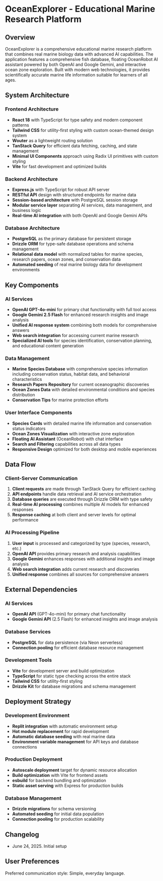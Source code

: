 # OceanExplorer - Educational Marine Research Platform

## Overview

OceanExplorer is a comprehensive educational marine research platform that combines real marine biology data with advanced AI capabilities. The application features a comprehensive fish database, floating OceanRobot AI assistant powered by both OpenAI and Google Gemini, and interactive ocean zone exploration. Built with modern web technologies, it provides scientifically accurate marine life information suitable for learners of all ages.

## System Architecture

### Frontend Architecture
- **React 18** with TypeScript for type safety and modern component patterns
- **Tailwind CSS** for utility-first styling with custom ocean-themed design system
- **Wouter** as a lightweight routing solution
- **TanStack Query** for efficient data fetching, caching, and state management
- **Minimal UI Components** approach using Radix UI primitives with custom styling
- **Vite** for fast development and optimized builds

### Backend Architecture
- **Express.js** with TypeScript for robust API server
- **RESTful API** design with structured endpoints for marine data
- **Session-based architecture** with PostgreSQL session storage
- **Modular service layer** separating AI services, data management, and business logic
- **Real-time AI integration** with both OpenAI and Google Gemini APIs

### Database Architecture
- **PostgreSQL** as the primary database for persistent storage
- **Drizzle ORM** for type-safe database operations and schema management
- **Relational data model** with normalized tables for marine species, research papers, ocean zones, and conservation data
- **Automated seeding** of real marine biology data for development environments

## Key Components

### AI Services
- **OpenAI GPT-4o-mini** for primary chat functionality with full tool access
- **Google Gemini 2.5 Flash** for enhanced research insights and image analysis
- **Unified AI response system** combining both models for comprehensive answers
- **Web search integration** for accessing current marine research
- **Specialized AI tools** for species identification, conservation planning, and educational content generation

### Data Management
- **Marine Species Database** with comprehensive species information including conservation status, habitat data, and behavioral characteristics
- **Research Papers Repository** for current oceanographic discoveries
- **Ocean Zones Data** with detailed environmental conditions and species distribution
- **Conservation Tips** for marine protection efforts

### User Interface Components
- **Species Cards** with detailed marine life information and conservation status indicators
- **Ocean Zones Visualization** with interactive zone exploration
- **Floating AI Assistant** (OceanRobot) with chat interface
- **Search and Filtering** capabilities across all data types
- **Responsive Design** optimized for both desktop and mobile experiences

## Data Flow

### Client-Server Communication
1. **Client requests** are made through TanStack Query for efficient caching
2. **API endpoints** handle data retrieval and AI service orchestration
3. **Database queries** are executed through Drizzle ORM with type safety
4. **Real-time AI processing** combines multiple AI models for enhanced responses
5. **Response caching** at both client and server levels for optimal performance

### AI Processing Pipeline
1. **User input** is processed and categorized by type (species, research, etc.)
2. **OpenAI API** provides primary research and analysis capabilities
3. **Google Gemini** enhances responses with additional insights and image analysis
4. **Web search integration** adds current research and discoveries
5. **Unified response** combines all sources for comprehensive answers

## External Dependencies

### AI Services
- **OpenAI API** (GPT-4o-mini) for primary chat functionality
- **Google Gemini API** (2.5 Flash) for enhanced insights and image analysis

### Database Services
- **PostgreSQL** for data persistence (via Neon serverless)
- **Connection pooling** for efficient database resource management

### Development Tools
- **Vite** for development server and build optimization
- **TypeScript** for static type checking across the entire stack
- **Tailwind CSS** for utility-first styling
- **Drizzle Kit** for database migrations and schema management

## Deployment Strategy

### Development Environment
- **Replit integration** with automatic environment setup
- **Hot module replacement** for rapid development
- **Automatic database seeding** with real marine data
- **Environment variable management** for API keys and database connections

### Production Deployment
- **Autoscale deployment** target for dynamic resource allocation
- **Build optimization** with Vite for frontend assets
- **esbuild** for backend bundling and optimization
- **Static asset serving** with Express for production builds

### Database Management
- **Drizzle migrations** for schema versioning
- **Automated seeding** for initial data population
- **Connection pooling** for production scalability

## Changelog

- June 24, 2025. Initial setup

## User Preferences

Preferred communication style: Simple, everyday language.